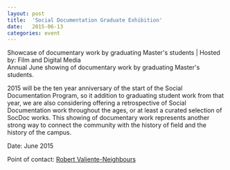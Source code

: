 ```yaml
---
layout: post
title:  'Social Documentation Graduate Exhibition'
date:   2015-06-13
categories: event
---
```

<div class="event-type-host">Showcase of documentary work by graduating Master's students | Hosted by: Film and Digital Media</div>
Annual June showing of documentary work by graduating Master&#39;s students. 

2015 will be the ten year anniversary of the start of the Social Documentation Program, so it addition to graduating student work from that year, we are also considering offering a retrospective of Social Documentation work throughout the ages, or at least a curated selection of SocDoc works. This showing of documentary work represents another strong way to connect the community with the history of field and the history of the campus.

Date: June 2015

Point of contact: [Robert Valiente-Neighbours](mailto:rneighbo@ucsc.edu)